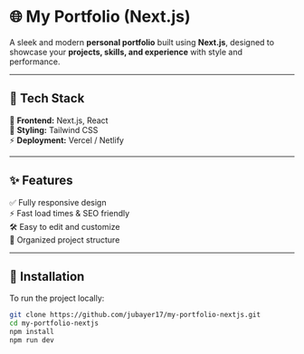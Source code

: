 # 🌐 My Portfolio (Next.js)

A sleek and modern **personal portfolio** built using **Next.js**, designed to showcase your **projects, skills, and experience** with style and performance.

---

## 🚀 Tech Stack
🧩 **Frontend:** Next.js, React  
🎨 **Styling:** Tailwind CSS  
⚡ **Deployment:** Vercel / Netlify  

---

## ✨ Features
✅ Fully responsive design  
⚡ Fast load times & SEO friendly  
🛠️ Easy to edit and customize  
📁 Organized project structure  

---

## 🧩 Installation
To run the project locally:

```bash
git clone https://github.com/jubayer17/my-portfolio-nextjs.git
cd my-portfolio-nextjs
npm install
npm run dev
